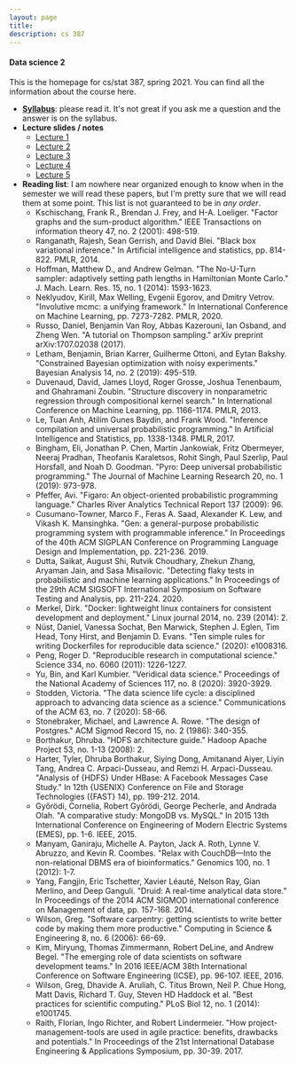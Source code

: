 ```yaml
---
layout: page
title:      
description: cs 387
---
```


#### Data science 2

This is the homepage for cs/stat 387, spring 2021. 
You can find all the information about the course here.

+ [**Syllabus**](./syllabus.pdf): please read it. It's not great if you ask me a question and the answer is on the syllabus.
+ **Lecture slides / notes**
	+ [Lecture 1](./slides/2021-02-02cs387-slides.pdf)
	+ [Lecture 2](./slides/2021-02-04cs387-slides.pdf)
	+ [Lecture 3](./slides/2021-02-09cs387-slides.pdf)
	+ [Lecture 4](./notes/2021-02-11notes.html)
	+ [Lecture 5](./slides/2021-02-16notes.slides.html)
+ **Reading list**: I am nowhere near organized enough to know when in the semester we will read these papers, but I'm pretty sure that we will read them
    at some point. This list is not guaranteed to be in *any order*.
    + Kschischang, Frank R., Brendan J. Frey, and H-A. Loeliger. "Factor graphs and the sum-product algorithm." IEEE Transactions on information theory 47, no. 2 (2001): 498-519.
    + Ranganath, Rajesh, Sean Gerrish, and David Blei. "Black box variational inference." In Artificial intelligence and statistics, pp. 814-822. PMLR, 2014.
    + Hoffman, Matthew D., and Andrew Gelman. "The No-U-Turn sampler: adaptively setting path lengths in Hamiltonian Monte Carlo." J. Mach. Learn. Res. 15, no. 1 (2014): 1593-1623.
    + Neklyudov, Kirill, Max Welling, Evgenii Egorov, and Dmitry Vetrov. "Involutive mcmc: a unifying framework." In International Conference on Machine Learning, pp. 7273-7282. PMLR, 2020.
    + Russo, Daniel, Benjamin Van Roy, Abbas Kazerouni, Ian Osband, and Zheng Wen. "A tutorial on Thompson sampling." arXiv preprint arXiv:1707.02038 (2017).
    + Letham, Benjamin, Brian Karrer, Guilherme Ottoni, and Eytan Bakshy. "Constrained Bayesian optimization with noisy experiments." Bayesian Analysis 14, no. 2 (2019): 495-519.
    + Duvenaud, David, James Lloyd, Roger Grosse, Joshua Tenenbaum, and Ghahramani Zoubin. "Structure discovery in nonparametric regression through compositional kernel search." In International Conference on Machine Learning, pp. 1166-1174. PMLR, 2013.
    + Le, Tuan Anh, Atilim Gunes Baydin, and Frank Wood. "Inference compilation and universal probabilistic programming." In Artificial Intelligence and Statistics, pp. 1338-1348. PMLR, 2017.
    + Bingham, Eli, Jonathan P. Chen, Martin Jankowiak, Fritz Obermeyer, Neeraj Pradhan, Theofanis Karaletsos, Rohit Singh, Paul Szerlip, Paul Horsfall, and Noah D. Goodman. "Pyro: Deep universal probabilistic programming." The Journal of Machine Learning Research 20, no. 1 (2019): 973-978.
    + Pfeffer, Avi. "Figaro: An object-oriented probabilistic programming language." Charles River Analytics Technical Report 137 (2009): 96.
    + Cusumano-Towner, Marco F., Feras A. Saad, Alexander K. Lew, and Vikash K. Mansinghka. "Gen: a general-purpose probabilistic programming system with programmable inference." In Proceedings of the 40th ACM SIGPLAN Conference on Programming Language Design and Implementation, pp. 221-236. 2019.
    + Dutta, Saikat, August Shi, Rutvik Choudhary, Zhekun Zhang, Aryaman Jain, and Sasa Misailovic. "Detecting flaky tests in probabilistic and machine learning applications." In Proceedings of the 29th ACM SIGSOFT International Symposium on Software Testing and Analysis, pp. 211-224. 2020.
    + Merkel, Dirk. "Docker: lightweight linux containers for consistent development and deployment." Linux journal 2014, no. 239 (2014): 2.
    + Nüst, Daniel, Vanessa Sochat, Ben Marwick, Stephen J. Eglen, Tim Head, Tony Hirst, and Benjamin D. Evans. "Ten simple rules for writing Dockerfiles for reproducible data science." (2020): e1008316.
    + Peng, Roger D. "Reproducible research in computational science." Science 334, no. 6060 (2011): 1226-1227.
    + Yu, Bin, and Karl Kumbier. "Veridical data science." Proceedings of the National Academy of Sciences 117, no. 8 (2020): 3920-3929.
    + Stodden, Victoria. "The data science life cycle: a disciplined approach to advancing data science as a science." Communications of the ACM 63, no. 7 (2020): 58-66.
    + Stonebraker, Michael, and Lawrence A. Rowe. "The design of Postgres." ACM Sigmod Record 15, no. 2 (1986): 340-355.
    + Borthakur, Dhruba. "HDFS architecture guide." Hadoop Apache Project 53, no. 1-13 (2008): 2.
    + Harter, Tyler, Dhruba Borthakur, Siying Dong, Amitanand Aiyer, Liyin Tang, Andrea C. Arpaci-Dusseau, and Remzi H. Arpaci-Dusseau. "Analysis of {HDFS} Under HBase: A Facebook Messages Case Study." In 12th {USENIX} Conference on File and Storage Technologies ({FAST} 14), pp. 199-212. 2014.
    + Győrödi, Cornelia, Robert Győrödi, George Pecherle, and Andrada Olah. "A comparative study: MongoDB vs. MySQL." In 2015 13th International Conference on Engineering of Modern Electric Systems (EMES), pp. 1-6. IEEE, 2015.
    + Manyam, Ganiraju, Michelle A. Payton, Jack A. Roth, Lynne V. Abruzzo, and Kevin R. Coombes. "Relax with CouchDB—Into the non-relational DBMS era of bioinformatics." Genomics 100, no. 1 (2012): 1-7.
    + Yang, Fangjin, Eric Tschetter, Xavier Léauté, Nelson Ray, Gian Merlino, and Deep Ganguli. "Druid: A real-time analytical data store." In Proceedings of the 2014 ACM SIGMOD international conference on Management of data, pp. 157-168. 2014.
    + Wilson, Greg. "Software carpentry: getting scientists to write better code by making them more productive." Computing in Science & Engineering 8, no. 6 (2006): 66-69.
    + Kim, Miryung, Thomas Zimmermann, Robert DeLine, and Andrew Begel. "The emerging role of data scientists on software development teams." In 2016 IEEE/ACM 38th International Conference on Software Engineering (ICSE), pp. 96-107. IEEE, 2016.
    + Wilson, Greg, Dhavide A. Aruliah, C. Titus Brown, Neil P. Chue Hong, Matt Davis, Richard T. Guy, Steven HD Haddock et al. "Best practices for scientific computing." PLoS Biol 12, no. 1 (2014): e1001745.
    + Raith, Florian, Ingo Richter, and Robert Lindermeier. "How project-management-tools are used in agile practice: benefits, drawbacks and potentials." In Proceedings of the 21st International Database Engineering & Applications Symposium, pp. 30-39. 2017.




